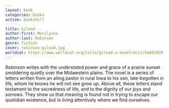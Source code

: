 ```yaml
---
layout: book
categories: books
active: bookshelf

title: Gilead
author-first: Marilynne 
author-last: Robinson
genre: fiction
cover: robinson-gilead.jpg
worldcat: https://www.worldcat.org/title/gilead-a-novel/oclc/54881929
---
```


Robinson writes with the understated power and grace of a prairie sunset smoldering quietly over the Midwestern plains. The novel is a series of letters written from an ailing pastor in rural Iowa to his son, late-begotten in life, whom he knows he will not see grow up. Above all, these letters stand testament to the sacredness of life, and to the dignity of our joys and sorrows. They show us that meaning is found not in trying to escape our quotidian existence, but in living attentively where we find ourselves.